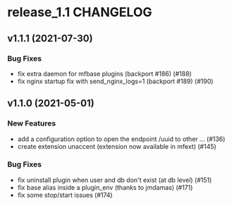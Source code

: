 # release_1.1 CHANGELOG

## v1.1.1 (2021-07-30)

### Bug Fixes

- fix extra daemon for mfbase plugins (backport #186) (#188)
- fix nginx startup fix with send_nginx_logs=1 (backport #189) (#190)

## v1.1.0 (2021-05-01)

### New Features

- add a configuration option to open the endpoint /uuid to other … (#136)
- create extension unaccent (extension now available in mfext) (#145)

### Bug Fixes

- fix uninstall plugin when user and db don't exist (at db level) (#151)
- fix base alias inside a plugin_env (thanks to jmdamas) (#171)
- fix some stop/start issues (#174)


